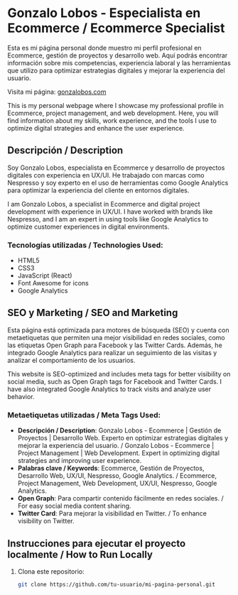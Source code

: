 # Gonzalo Lobos - Especialista en Ecommerce / Ecommerce Specialist

Esta es mi página personal donde muestro mi perfil profesional en Ecommerce, gestión de proyectos y desarrollo web. Aquí podrás encontrar información sobre mis competencias, experiencia laboral y las herramientas que utilizo para optimizar estrategias digitales y mejorar la experiencia del usuario.

Visita mi página: [gonzalobos.com](https://gonzalobos.com/)

This is my personal webpage where I showcase my professional profile in Ecommerce, project management, and web development. Here, you will find information about my skills, work experience, and the tools I use to optimize digital strategies and enhance the user experience.

## Descripción / Description

Soy Gonzalo Lobos, especialista en Ecommerce y desarrollo de proyectos digitales con experiencia en UX/UI. He trabajado con marcas como Nespresso y soy experto en el uso de herramientas como Google Analytics para optimizar la experiencia del cliente en entornos digitales.

I am Gonzalo Lobos, a specialist in Ecommerce and digital project development with experience in UX/UI. I have worked with brands like Nespresso, and I am an expert in using tools like Google Analytics to optimize customer experiences in digital environments.

### Tecnologías utilizadas / Technologies Used:

- HTML5
- CSS3
- JavaScript (React)
- Font Awesome for icons
- Google Analytics

## SEO y Marketing / SEO and Marketing

Esta página está optimizada para motores de búsqueda (SEO) y cuenta con metaetiquetas que permiten una mejor visibilidad en redes sociales, como las etiquetas Open Graph para Facebook y las Twitter Cards. Además, he integrado Google Analytics para realizar un seguimiento de las visitas y analizar el comportamiento de los usuarios.

This website is SEO-optimized and includes meta tags for better visibility on social media, such as Open Graph tags for Facebook and Twitter Cards. I have also integrated Google Analytics to track visits and analyze user behavior.

### Metaetiquetas utilizadas / Meta Tags Used:

- **Descripción / Description**: Gonzalo Lobos - Ecommerce | Gestión de Proyectos | Desarrollo Web. Experto en optimizar estrategias digitales y mejorar la experiencia del usuario. / Gonzalo Lobos - Ecommerce | Project Management | Web Development. Expert in optimizing digital strategies and improving user experience.
- **Palabras clave / Keywords**: Ecommerce, Gestión de Proyectos, Desarrollo Web, UX/UI, Nespresso, Google Analytics. / Ecommerce, Project Management, Web Development, UX/UI, Nespresso, Google Analytics.
- **Open Graph**: Para compartir contenido fácilmente en redes sociales. / For easy social media content sharing.
- **Twitter Card**: Para mejorar la visibilidad en Twitter. / To enhance visibility on Twitter.

## Instrucciones para ejecutar el proyecto localmente / How to Run Locally

1. Clona este repositorio:

   ```bash
   git clone https://github.com/tu-usuario/mi-pagina-personal.git
   ```
